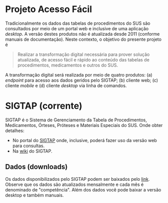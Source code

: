 # Projeto Acesso Fácil

Tradicionalmente os dados das tabelas de procedimentos do SUS são consultados por meio de um portal web e inclusive de uma aplicação _desktop_. A versão destes produtos não é atualizada desde 2011 (conforme manuais de documentação). Neste contexto, o objetivo do presente projeto é

> Realizar a transformação digital necessária para prover solução atualizada, de acesso fácil e rápido ao conteúdo das tabelas de procedimentos, medicamentos e outros do SUS.

A transformação digital será realizada por meio de quatro produtos: (a) _endpoint_ para acesso aos dados geridos pelo SIGTAP; (b) cliente web; (c) cliente _mobile_ e (d) cliente _desktop_ via linha de comandos.

# SIGTAP (corrente)

SIGTAP é o Sistema de Gerenciamento da Tabela de Procedimentos, Medicamentos, Órteses, Próteses e Materiais Especiais do SUS.
Onde obter detalhes:

- No portal do [SIGTAP](http://sigtap.datasus.gov.br/) onde, inclusive, poderá fazer uso da versão web para consultas.
- Na [wiki](https://wiki.saude.gov.br/sigtap) do SIGTAP.

## Dados (downloads)

Os dados disponibilizados pelo SIGTAP podem ser baixados pelo [link](http://sigtap.datasus.gov.br/tabela-unificada/app/download.jsp). Observe que os dados são atualizados mensalmente e cada mês é denominado de "competência". Além dos dados você pode baixar a versão desktop e também manuais.
